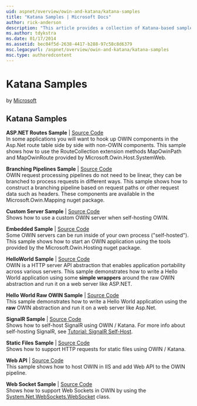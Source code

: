 ```yaml
---
uid: aspnet/overview/owin-and-katana/katana-samples
title: "Katana Samples | Microsoft Docs"
author: rick-anderson
description: "This article provides a collection of Katana-based sample code."
ms.author: tdykstra
ms.date: 01/17/2014
ms.assetid: bec04f5d-2638-4417-b288-97c58c8d6379
msc.legacyurl: /aspnet/overview/owin-and-katana/katana-samples
msc.type: authoredcontent
---
```

# Katana Samples

by [Microsoft](https://github.com/microsoft)

## Katana Samples

**ASP.NET Routes Sample** | [Source Code](https://github.com/aspnet/samples/tree/master/samples/aspnet/Katana/AspNetRoutes)  
In some applications you will want to hook up OWIN components in the Asp.Net route table side by side with non-OWIN components. This sample shows how to use the RouteCollection extension methods MapOwinPath and MapOwinRoute provided by Microsoft.Owin.Host.SystemWeb.

**Branching Pipelines Sample** | [Source Code](https://github.com/aspnet/samples/tree/master/samples/aspnet/Katana/BranchingPipelines)  
OWIN request processing pipelines do not need to be linear, they can be branched to process requests in different ways. This sample shows how to construct a branching pipeline based on request paths or other request data such as headers. These components are available in the Microsoft.Owin.Mapping nuget package.

**Custom Server Sample** | [Source Code](https://github.com/aspnet/samples/tree/master/samples/aspnet/Katana/CustomServer)   
Shows how to use a custom OWIN server when self-hosting OWIN.

**Embedded Sample** | [Source Code](https://github.com/aspnet/samples/tree/master/samples/aspnet/Katana/Embedded)  
Some OWIN servers can be run inside of your own process (&quot;self-hosted&quot;). This sample shows how to start an OWIN application using the tools provided by the Microsoft.Owin.Hosting nuget package.

**HelloWorld Sample** | [Source Code](https://github.com/aspnet/samples/tree/master/samples/aspnet/Katana/HelloWorld)  
OWIN is a HTTP server API abstraction that enables application portability across various servers. This sample demonstrates how to write a Hello World application using some **simple wrappers** around the raw OWIN abstraction and run it on a web server like ASP.NET.

**Hello World Raw OWIN Sample** | [Source Code](https://github.com/aspnet/samples/tree/master/samples/aspnet/Katana/HelloWorldRawOwin)  
This sample demonstrates how to write a Hello World application using the **raw** OWIN abstraction and run it on a web server like Asp.Net.

**SignalR Sample** | [Source Code](https://github.com/aspnet/samples/tree/master/samples/aspnet/Katana/SignalR)  
Shows how to self-host SignalR using OWIN / Katana. For more info about self-hosting SignalR, see [Tutorial: SignalR Self-Host](../../../signalr/overview/deployment/tutorial-signalr-self-host.md).

**Static Files Sample** | [Source Code](https://github.com/aspnet/samples/tree/master/samples/aspnet/Katana/StaticFilesSample)   
Shows how to support HTTP requests for static files using OWIN / Katana.

**Web API** | [Source Code](https://github.com/aspnet/samples/tree/master/samples/aspnet/Katana/WebApi)   
This sample shows how to host OWIN in IIS and add Web API to the OWIN pipeline.

**Web Socket Sample** | [Source Code](https://github.com/aspnet/samples/tree/master/samples/aspnet/Katana/WebSocketSample)   
Shows how to support Web Sockets in OWIN by using the [System.Net.WebSockets.WebSocket](https://msdn.microsoft.com/library/system.net.websockets.websocket(v=vs.110).aspx) class.
